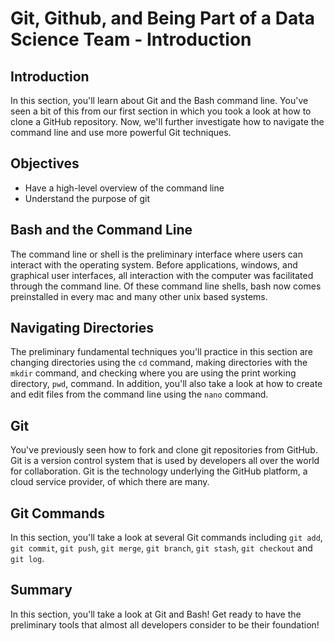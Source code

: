 
# Git, Github, and Being Part of a Data Science Team - Introduction

## Introduction

In this section, you'll learn about Git and the Bash command line. You've seen a bit of this from our first section in which you took a look at how to clone a GitHub repository. Now, we'll further investigate how to navigate the command line and use more powerful Git techniques.

## Objectives

* Have a high-level overview of the command line
* Understand the purpose of git

## Bash and the Command Line

The command line or shell is the preliminary interface where users can interact with the operating system. Before applications, windows, and graphical user interfaces, all interaction with the computer was facilitated through the command line. Of these command line shells, bash now comes preinstalled in every mac and many other unix based systems.

## Navigating Directories

The preliminary fundamental techniques you'll practice in this section are changing directories using the `cd` command, making directories with the `mkdir` command, and checking where you are using the print working directory, `pwd`, command. In addition, you'll also take a look at how to create and edit files from the command line using the `nano` command.

## Git

You've previously seen how to fork and clone git repositories from GitHub. Git is a version control system that is used by developers all over the world for collaboration. Git is the technology underlying the GitHub platform, a cloud service provider, of which there are many.

## Git Commands

In this section, you'll take a look at several Git commands including `git add`, `git commit`, `git push`, `git merge`, `git branch`, `git stash`, `git checkout` and `git log`. 

## Summary

In this section, you'll take a look at Git and Bash! Get ready to have the preliminary tools that almost all developers consider to be their foundation!
